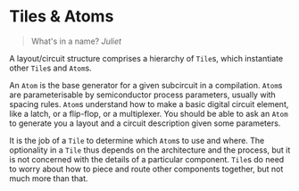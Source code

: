 # Tiles & Atoms

> What's in a name?
> *Juliet*

A layout/circuit structure comprises a hierarchy of `Tile`s, which instantiate
other `Tile`s and `Atom`s.

An `Atom` is the base generator for a given subcircuit in a compilation. `Atom`s
are parameterisable by semiconductor process parameters, usually with spacing
rules. `Atom`s understand how to make a basic digital circuit element, like a
latch, or a flip-flop, or a multiplexer.  You should be able to ask an `Atom` to
generate you a layout and a circuit description given some parameters.

It is the job of a `Tile` to determine which `Atom`s to use and where. The
optionality in a `Tile` thus depends on the architecture and the process, but it
is not concerned with the details of a particular component. `Tile`s do need to
worry about how to piece and route other components together, but not much more
than that.
